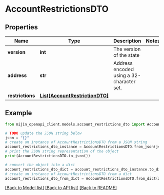 # AccountRestrictionsDTO


## Properties

Name | Type | Description | Notes
------------ | ------------- | ------------- | -------------
**version** | **int** | The version of the state | 
**address** | **str** | Address encoded using a 32-character set. | 
**restrictions** | [**List[AccountRestrictionDTO]**](AccountRestrictionDTO.md) |  | 

## Example

```python
from mijin_openapi_client.models.account_restrictions_dto import AccountRestrictionsDTO

# TODO update the JSON string below
json = "{}"
# create an instance of AccountRestrictionsDTO from a JSON string
account_restrictions_dto_instance = AccountRestrictionsDTO.from_json(json)
# print the JSON string representation of the object
print(AccountRestrictionsDTO.to_json())

# convert the object into a dict
account_restrictions_dto_dict = account_restrictions_dto_instance.to_dict()
# create an instance of AccountRestrictionsDTO from a dict
account_restrictions_dto_from_dict = AccountRestrictionsDTO.from_dict(account_restrictions_dto_dict)
```
[[Back to Model list]](../README.md#documentation-for-models) [[Back to API list]](../README.md#documentation-for-api-endpoints) [[Back to README]](../README.md)


